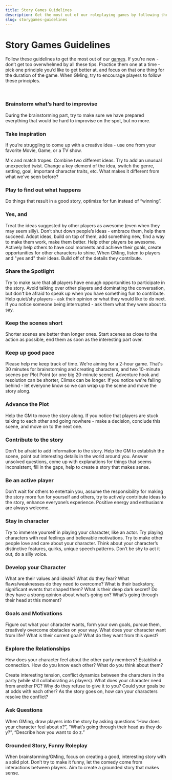 ```yaml
---
title: Story Games Guidelines
description: Get the most out of our roleplaying games by following these simple tips.
slug: storygames-guidelines
---
```


# Story Games Guidelines
Follow these guidelines to get the most out of our [games](/story-games). If you’re new - don’t get too overwhelmed by all these tips. Practice them one at a time - pick one principle you’d like to get better at, and focus on that one thing for the duration of the game. When GMing, try to encourage players to follow these principles. 

<br/>

<div className="columns"> 
<div className="col">

### Brainstorm what’s hard to improvise
During the brainstorming part, try to make sure we have prepared everything that would be hard to improvise on the spot, but no more.

<!-- 
 -->

### Take inspiration
If you’re struggling to come up with a creative idea - use one from your favorite Movie, Game, or a TV show. 

Mix and match tropes. Combine two different ideas. Try to add an unusual unexpected twist. Change a key element of the idea, switch the genre, setting, goal, important character traits, etc. What makes it different from what we've seen before?

### Play to find out what happens
Do things that result in a good story, optimize for fun instead of “winning”.

### Yes, and
Treat the ideas suggested by other players as awesome (even when they may seem silly). Don’t shut down people’s ideas - embrace them, help them succeed. Adopt ideas, build on top of them, add something new, find a way to make them work, make them better. Help other players be awesome. Actively help others to have cool moments and achieve their goals, create opportunities for other characters to shine. When GMing, listen to players and "yes and" their ideas. Build off of the details they contribute.

### Share the Spotlight
Try to make sure that all players have enough opportunities to participate in the story. Avoid talking over other players and dominating the conversation, but don't be afraid to speak up when you have something fun to contribute. Help quiet/shy players - ask their opinion or what they would like to do next. If you notice someone being interrupted - ask them what they were about to say.

### Keep the scenes short
Shorter scenes are better than longer ones. Start scenes as close to the action as possible, end them as soon as the interesting part over.

### Keep up good pace
Please help me keep track of time. We're aiming for a 2-hour game. That's 30 minutes for brainstorming and creating characters, and two 10-minute scenes per Plot Point (or one big 20-minute scene). Adventure hook and resolution can be shorter, Climax can be longer. If you notice we're falling behind - let everyone know so we can wrap up the scene and move the story along.

### Advance the Plot
Help the GM to move the story along. If you notice that players are stuck talking to each other and going nowhere - make a decision, conclude this scene, and move on to the next one.

<!--  provide explanations for information that seems inconsistent, -->
<!-- Vividly describe what you do.  -->

</div>
<div className="col">

### Contribute to the story
Don’t be afraid to add information to the story. Help the GM to establish the scene, point out interesting details in the world around you. Answer unsolved questions, come up with explanations for things that seems inconsistent, fill in the gaps, help to create a story that makes sense. 

### Be an active player
Don’t wait for others to entertain you, assume the responsibility for making the story more fun for yourself and others, try to actively contribute ideas to the story, enhance everyone’s experience. Positive energy and enthusiasm are always welcome. 

### Stay in character
Try to immerse yourself in playing your character, like an actor. Try playing characters with real feelings and believable motivations. Try to make other people love and care about your character. Think about your character’s distinctive features, quirks, unique speech patterns. Don’t be shy to act it out, do a silly voice.

### Develop your Character
What are their values and ideals? What do they fear? What flaws/weaknesses do they need to overcome? What is their backstory, significant events that shaped them? What is their deep dark secret? Do they have a strong opinion about what’s going on? What’s going through their head at this moment? 

### Goals and Motivations
Figure out what your character wants, form your own goals, pursue them, creatively overcome obstacles on your way. What does your character want from life? What is their current goal? What do they want from this quest? 

<!-- Don’t wait for the GM to provide every detail and tell you what to do.  -->

### Explore the Relationships
How does your character feel about the other party members? Establish a connection. How do you know each other? What do you think about them?


Create interesting tension, conflict dynamics between the characters in the party (while still collaborating as players). What does your character need from another PC? Why do they refuse to give it to you? Could your goals be at odds with each other? As the story goes on, how can your characters resolve the conflict?

### Ask Questions
When GMing, draw players into the story by asking questions “How does your character feel about x?”, “What’s going through their head as they do y?”, “Describe how you want to do z.”

### Grounded Story, Funny Roleplay
When brainstorming/GMing, focus on creating a good, interesting story with a solid plot. Don’t try to make it funny, let the comedy come from interactions between players. Aim to create a grounded story that makes sense.

<!--  - try to create a grounded believable world on top of which we can improvise funny and entertaining situations. -->

<!-- an agreement, find a win-win outcome?  -->


<!-- characters want opposite things?  -->







</div>
</div>

<!-- 

---
## GMing


### Rare rolls, meaningful consequences
Roll the dice when succeeding or failing at the action could each contribute something interesting to the story. Don't roll for insignificant things.

Don't let failed rolls to halt the story. "Nothing happens" should never be an outcome of a roll. Players should never get stuck at the door they can't unlock. Instead, roll for being able to pick the lock before the guards show up. 

The situation should always change after a roll, for better or for worse, moving the characters closer to or farther away from their goals. Each outcome moves the plot forward, takes the story in a different direction. Failure always leads to consequences - the characters suffer a temporary defeat, face a complication, or have to try a different approach.

 -->

<!-- 
It's not I fail to pick the lock and we're still standing there. It's I fail to pick the lock before the guards show up and now we're on the run from them!

It's not I fail to pick the lock and we're still standing there. It's I fail to pick the lock before the guards show up and now we're on the run from them!

1) We shouldn't be doing mechanical tests for success if the outcomes won't matter (if either success or failure wouldn't be interested, why is the test revolving around this)
2) Failure shouldn't stop continued play ("being stuck at the door you can't unlock").

 -->
<!--  - things must get either better or worse for the heroes.  -->

<!-- 
### Action and Combat Scenes
Don't roll for separate attacks or actions. Use the dice to determine the outcomes of decisive moments in the conflict, dramatically interesting turning points. 

Resolve most fights in one roll. Describe how you're fighting, roll to see if you win. Defeating a fearsome enemy (like a dragon) may require 2-4 challenges (get close enough while avoiding it's attacks, pry open one of it's scales, land a killing blow).

Players don't die, but you can describe how they got hurt and take it into account when deciding the difficulty of future challenges. If the situation gets severe, players may be forced to escape or be left at the mercy of their enemies.

 -->

<!--  (unless they want their character to die when it feels dramatically appropriate) -->

<!-- 
### Build on top of players ideas
Listen to players and "yes and" their ideas. Build off of the details they contribute.

 -->

<!-- 

---

## And don't forget...

<div className="columns"> 
<div className="col">

### Relax and have fun
If you’re feeling stuck and having trouble coming up with ideas - just do whatever seems to make sense at the moment. Often an idea that seems simple and obvious to you will lead to something interesting. Remember, as long as you and others are enjoying the game - you’re doing great! 

</div>
<div className="col">

### Make Friends
Get to know people outside the games. Leave some time for a bit of socializing before or after the games, chat between the games in the text channel.


</div>
</div>

 -->



<!-- Roll should meaningful impact on the story, determine the outcomes of decisive moments, dramatically interesting turning points.  -->
